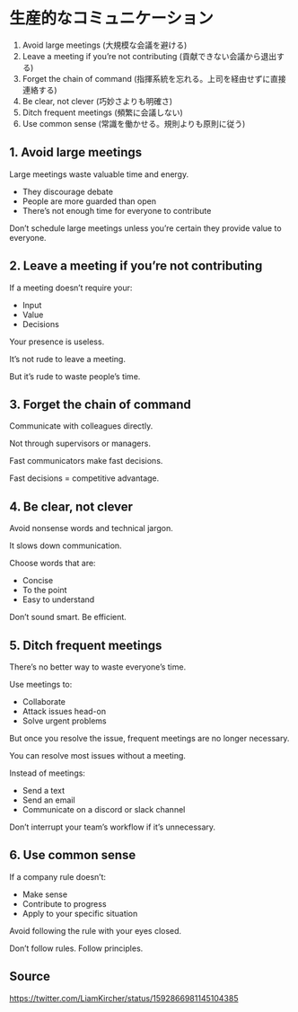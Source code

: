 # 生産的なコミュニケーション

1. Avoid large meetings (大規模な会議を避ける)
2. Leave a meeting if you’re not contributing (貢献できない会議から退出する)
3. Forget the chain of command (指揮系統を忘れる。上司を経由せずに直接連絡する)
4. Be clear, not clever (巧妙さよりも明確さ)
5. Ditch frequent meetings (頻繁に会議しない)
6. Use common sense (常識を働かせる。規則よりも原則に従う)

## 1. Avoid large meetings

Large meetings waste valuable time and energy.

-   They discourage debate
-   People are more guarded than open
-   There’s not enough time for everyone to contribute

Don’t schedule large meetings unless you’re certain they provide value to everyone.

## 2. Leave a meeting if you’re not contributing

If a meeting doesn’t require your:

-   Input
-   Value
-   Decisions

Your presence is useless.

It’s not rude to leave a meeting.

But it’s rude to waste people’s time.

## 3. Forget the chain of command

Communicate with colleagues directly.

Not through supervisors or managers.

Fast communicators make fast decisions.

Fast decisions = competitive advantage.

## 4. Be clear, not clever

Avoid nonsense words and technical jargon.

It slows down communication.

Choose words that are:

-   Concise
-   To the point
-   Easy to understand

Don’t sound smart. Be efficient.

## 5. Ditch frequent meetings

There’s no better way to waste everyone’s time.

Use meetings to:

-   Collaborate
-   Attack issues head-on
-   Solve urgent problems

But once you resolve the issue, frequent meetings are no longer necessary.

You can resolve most issues without a meeting.

Instead of meetings:

-   Send a text
-   Send an email
-   Communicate on a discord or slack channel

Don’t interrupt your team’s workflow if it’s unnecessary.

## 6. Use common sense

If a company rule doesn’t:

-   Make sense
-   Contribute to progress
-   Apply to your specific situation

Avoid following the rule with your eyes closed.

Don’t follow rules. Follow principles.

## Source

https://twitter.com/LiamKircher/status/1592866981145104385
